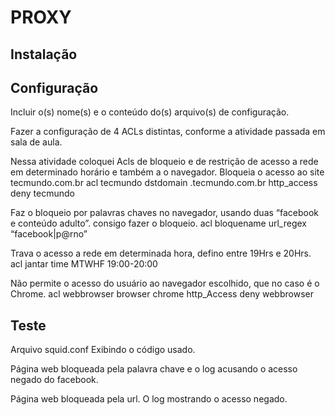 # PROXY

## Instalação


## Configuração

Incluir o(s) nome(s) e o conteúdo do(s) arquivo(s) de configuração.

Fazer a configuração de 4 ACLs distintas, conforme a atividade passada em sala de aula.

Nessa atividade coloquei Acls de bloqueio e de restrição de acesso a rede em determinado horário e  também a o navegador.
Bloqueia o acesso ao site tecmundo.com.br 
 acl tecmundo dstdomain .tecmundo.com.br
 http_access deny tecmundo

Faz o bloqueio por palavras chaves no navegador, usando duas “facebook e conteúdo adulto”. consigo fazer o bloqueio.
	acl bloquename url_regex “facebook|p@rno”


Trava o acesso a rede em determinada hora, defino entre 19Hrs e 20Hrs.
	acl jantar time MTWHF 19:00-20:00

Não permite o acesso do usuário ao navegador escolhido, que no caso é o Chrome.
	acl webbrowser browser chrome
	http_Access deny webbrowser




## Teste
Arquivo squid.conf
Exibindo o código usado.


Página web bloqueada pela palavra chave e o log acusando o acesso negado do facebook.

Página web bloqueada pela url.
O log mostrando o acesso negado.

